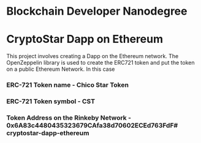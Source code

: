 # Blockchain Developer Nanodegree
# CryptoStar Dapp on Ethereum

This project involves creating a Dapp on the Ethereum network. The OpenZeppelin library is used to create the ERC721 token and put the token on a public Ethereum Network.  In this case

### ERC-721 Token name - Chico Star Token

### ERC-721 Token symbol - CST

### Token Address on the Rinkeby Network - 0x6A83c4480435323679CAfa38d70602ECEd763FdF# cryptostar-dapp-ethereum
